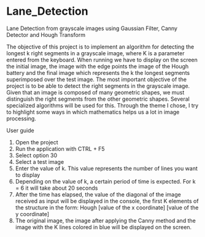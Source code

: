 # Lane_Detection
Lane Detection from grayscale images using Gaussian Filter, Canny Detector and Hough Transform

The objective of this project is to implement an algorithm for detecting the longest k right segments in a grayscale image, where K is a parameter entered from the keyboard. When running we have to display on the screen the initial image, the image with the edge points the image of the Hough battery and the final image which represents the k the longest segments superimposed over the test image.
The most important objective of the project is to be able to detect the right segments in the grayscale image. Given that an image is composed of many geometric shapes, we must distinguish the right segments from the other geometric shapes. Several specialized algorithms will be used for this.
Through the theme I chose, I try to highlight some ways in which mathematics helps us a lot in image processing.

User guide
1. Open the project
2. Run the application with CTRL + F5
3. Select option 30
4. Select a test image
5. Enter the value of k. This value represents the number of lines you want to display
6. Depending on the value of k, a certain period of time is expected. For k = 6 it will take about 20 seconds
7. After the time has elapsed, the value of the diagonal of the image received as input will be displayed in the console, the first K elements of the structure in the form: Hough [value of the x coordinate] [value of the y coordinate]
8. The original image, the image after applying the Canny method and the image with the K lines colored in blue will be displayed on the screen.
